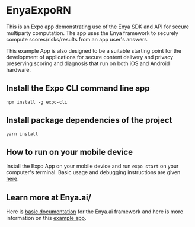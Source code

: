 # EnyaExpoRN

This is an Expo app demonstrating use of the Enya SDK and API for secure multiparty computation. The app uses the Enya framework to securely compute scores/risks/results from an app user's answers. 

This example App is also designed to be a suitable starting point for the development of applications for secure content delivery and privacy preserving scoring and diagnosis that run on both iOS and Android hardware. 

## Install the Expo CLI command line app

`npm install -g expo-cli`

## Install package dependencies of the project

`yarn install`

## How to run on your mobile device

Install the Expo App on your mobile device and run `expo start` on your computer's terminal. Basic usage and debugging instructions are given [here](https://docs.expo.io/versions/latest).

## Learn more at Enya.ai/

Here is [basic documentation](https://www.enya.ai/doc_start.html) for the Enya.ai framework and here is more information on this [example app](https://www.enya.ai/doc_app.html).